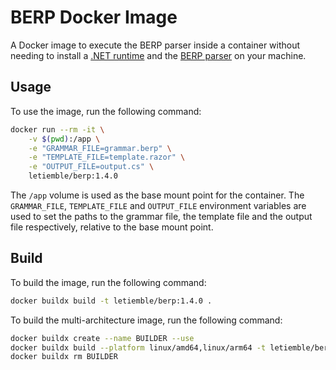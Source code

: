# BERP Docker Image

A Docker image to execute the BERP parser inside a container without needing to install a [.NET runtime][dotnet] and the [BERP parser][berp] on your machine.

## Usage

To use the image, run the following command:

```bash
docker run --rm -it \
    -v $(pwd):/app \
    -e "GRAMMAR_FILE=grammar.berp" \
    -e "TEMPLATE_FILE=template.razor" \
    -e "OUTPUT_FILE=output.cs" \
    letiemble/berp:1.4.0
```

The `/app` volume is used as the base mount point for the container.
The `GRAMMAR_FILE`, `TEMPLATE_FILE` and `OUTPUT_FILE` environment variables are used to set the paths to the grammar file, the template file and the output file respectively, relative to the base mount point.

## Build

To build the image, run the following command:

```bash
docker buildx build -t letiemble/berp:1.4.0 .
```

To build the multi-architecture image, run the following command:

```bash
docker buildx create --name BUILDER --use
docker buildx build --platform linux/amd64,linux/arm64 -t letiemble/berp:1.4.0 --push .
docker buildx rm BUILDER
```

[berp]: https://github.com/gasparnagy/berp
[dotnet]: https://dotnet.microsoft.com/download
